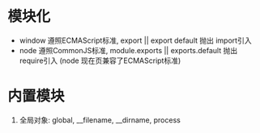 # 模块化 
- window 遵照ECMAScript标准, export || export default 抛出 import引入 
- node  遵照CommonJS标准, module.exports || exports.default 抛出 require引入 
  (node 现在页兼容了ECMAScript标准)


# 内置模块
1. 全局对象: global, __filename, __dirname, process